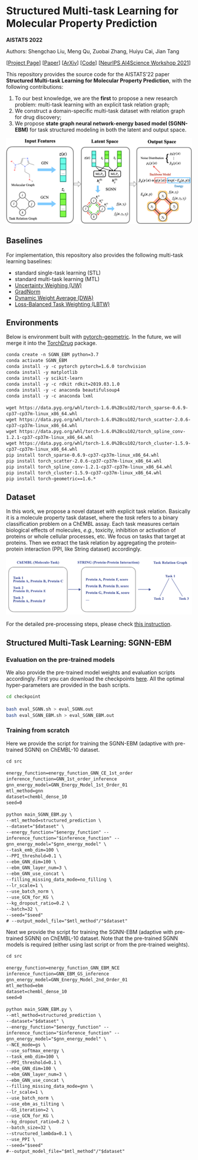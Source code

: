 # Structured Multi-task Learning for Molecular Property Prediction

**AISTATS 2022**

Authors: Shengchao Liu, Meng Qu, Zuobai Zhang, Huiyu Cai, Jian Tang

[[Project Page](https://chao1224.github.io/SGNN-EBM)]
[[Paper]()]
[[ArXiv]()]
[[Code](https://github.com/chao1224/SGNN-EBM)]
[[NeurIPS AI4Science Workshop 2021](https://openreview.net/forum?id=6cWgY5Epwzo)]

This repository provides the source code for the AISTATS'22 paper **Structured Multi-task Learning for Molecular Property Prediction**, with the following contributions:
1. To our best knowledge, we are the **first** to propose a new research problem: multi-task learning with an explicit task relation graph;
2. We construct a domain-specific multi-task dataset with relation graph for drug discovery;
3. We propose **state graph neural network-energy based model (SGNN-EBM)** for task structured modeling in both the latent and output space.

<p align="center">
  <img src="fig/pipeline.png" /> 
</p>


## Baselines
For implementation, this repository also provides the following multi-task learning baselines:
- standard single-task learning (STL)
- standard multi-task learning (MTL)
- [Uncertainty Weighing (UW)](https://openaccess.thecvf.com/content_cvpr_2018/papers/Kendall_Multi-Task_Learning_Using_CVPR_2018_paper.pdf)
- [GradNorm](https://proceedings.mlr.press/v80/chen18a.html)
- [Dynamic Weight Average (DWA)](https://openaccess.thecvf.com/content_CVPR_2019/papers/Liu_End-To-End_Multi-Task_Learning_With_Attention_CVPR_2019_paper.pdf)
- [Loss-Balanced Task Weighting (LBTW)](https://ojs.aaai.org//index.php/AAAI/article/view/5125)


## Environments
Below is environment built with [pytorch-geometric](https://github.com/pyg-team/pytorch_geometric).
In the future, we will merge it into the [TorchDrug](https://github.com/DeepGraphLearning/torchdrug) package.

```
conda create -n SGNN_EBM python=3.7
conda activate SGNN_EBM
conda install -y -c pytorch pytorch=1.6.0 torchvision
conda install -y matplotlib
conda install -y scikit-learn
conda install -y -c rdkit rdkit=2019.03.1.0
conda install -y -c anaconda beautifulsoup4
conda install -y -c anaconda lxml

wget https://data.pyg.org/whl/torch-1.6.0%2Bcu102/torch_sparse-0.6.9-cp37-cp37m-linux_x86_64.whl
wget https://data.pyg.org/whl/torch-1.6.0%2Bcu102/torch_scatter-2.0.6-cp37-cp37m-linux_x86_64.whl
wget https://data.pyg.org/whl/torch-1.6.0%2Bcu102/torch_spline_conv-1.2.1-cp37-cp37m-linux_x86_64.whl
wget https://data.pyg.org/whl/torch-1.6.0%2Bcu102/torch_cluster-1.5.9-cp37-cp37m-linux_x86_64.whl
pip install torch_sparse-0.6.9-cp37-cp37m-linux_x86_64.whl
pip install torch_scatter-2.0.6-cp37-cp37m-linux_x86_64.whl
pip install torch_spline_conv-1.2.1-cp37-cp37m-linux_x86_64.whl
pip install torch_cluster-1.5.9-cp37-cp37m-linux_x86_64.whl
pip install torch-geometric==1.6.*
```


## Dataset

In this work, we propose a novel dataset with explicit task relation.
Basically it is a molecule property task dataset, where the *task* refers to a binary classification problem on a ChEMBL assay. Each task measures certain biological effects of molecules, *e.g.*, toxicity, inhibition or activation of proteins or whole cellular processes, etc. We focus on tasks that target at proteins. Then we extract the task relation by aggregating the protein-protein interaction (PPI, like String dataset) accordingly.

<p align="center">
  <img src="fig/dataset_preprocess.png" /> 
</p>

For the detailed pre-processing steps, please check [this instruction](https://github.com/chao1224/SGNN-EBM/tree/init/datasets/README.md).


## Structured Multi-Task Learning: SGNN-EBM

### Evaluation on the pre-trained models

We also provide the pre-trained model weights and evaluation scripts accordingly.
First you can download the checkpoints [here]().
All the optimal hyper-parameters are provided in the bash scripts.

```bash
cd checkpoint

bash eval_SGNN.sh > eval_SGNN.out
bash eval_SGNN_EBM.sh > eval_SGNN_EBM.out
```

### Training from scratch

Here we provide the script for training the SGNN-EBM (adaptive with pre-trained SGNN) on ChEMBL-10 dataset.
```
cd src

energy_function=energy_function_GNN_CE_1st_order
inference_function=GNN_1st_order_inference
gnn_energy_model=GNN_Energy_Model_1st_Order_01
mtl_method=gnn
dataset=chembl_dense_10
seed=0

python main_SGNN_EBM.py \
--mtl_method=structured_prediction \
--dataset="$dataset" \
--energy_function="$energy_function" --inference_function="$inference_function" --gnn_energy_model="$gnn_energy_model" \
--task_emb_dim=100 \
--PPI_threshold=0.1 \
--ebm_GNN_dim=100 \
--ebm_GNN_layer_num=3 \
--ebm_GNN_use_concat \
--filling_missing_data_mode=no_filling \
--lr_scale=1 \
--use_batch_norm \
--use_GCN_for_KG \
--kg_dropout_ratio=0.2 \
--batch=32 \
--seed="$seed"
# --output_model_file="$mtl_method"/"$dataset"
```

Next we provide the script for training the SGNN-EBM (adaptive with pre-trained SGNN) on ChEMBL-10 dataset.
Note that the pre-trained SGNN models is required (either using last script or from the pre-trained weights).

```
cd src

energy_function=energy_function_GNN_EBM_NCE
inference_function=GNN_EBM_GS_inference
gnn_energy_model=GNN_Energy_Model_2nd_Order_01
mtl_method=ebm
dataset=chembl_dense_10
seed=0

python main_SGNN_EBM.py \
--mtl_method=structured_prediction \
--dataset="$dataset" \
--energy_function="$energy_function" --inference_function="$inference_function" --gnn_energy_model="$gnn_energy_model" \
--NCE_mode=gs \
--use_softmax_energy \
--task_emb_dim=100 \
--PPI_threshold=0.1 \
--ebm_GNN_dim=100 \
--ebm_GNN_layer_num=3 \
--ebm_GNN_use_concat \
--filling_missing_data_mode=gnn \
--lr_scale=1 \
--use_batch_norm \
--use_ebm_as_tilting \
--GS_iteration=2 \
--use_GCN_for_KG \
--kg_dropout_ratio=0.2 \
--batch_size=32 \
--structured_lambda=0.1 \
--use_PPI \
--seed="$seed"
#--output_model_file="$mtl_method"/"$dataset"
```